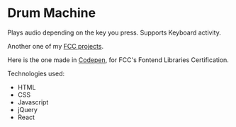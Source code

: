 # Drum Machine

Plays audio depending on the key you press. Supports Keyboard activity.

Another one of my [FCC projects](https://www.freecodecamp.org/learn/front-end-libraries/front-end-libraries-projects/build-a-drum-machine).

Here is the one made in [Codepen](https://codepen.io/ClumsyKnight/full/oNbVPYv), for FCC's Fontend Libraries Certification.

Technologies used: 
- HTML
- CSS
- Javascript
- jQuery
- React